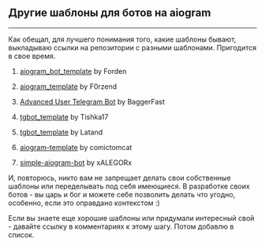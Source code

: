 ## Другие шаблоны для ботов на aiogram
-----------------------------------

Как обещал, для лучшего понимания того, какие шаблоны бывают, выкладываю ссылки на репозитории с разными шаблонами. Пригодится в свое время.

1.  [aiogram\_bot\_template](https://github.com/Forden/aiogram-bot-template) by Forden
    
2.  [aiogram\_template](https://github.com/F0rzend/aiogram_template) by F0rzend
    
3.  [Advanced User Telegram Bot](https://github.com/BaggerFast/AdvancedUserTelegramBot) by BaggerFast
    
4.  [tgbot\_template](https://github.com/Tishka17/tgbot_template) by Tishka17
    
5.  [tgbot\_template](https://github.com/Latand/tgbot_template) by Latand
    
6.  [aiogram-template](https://github.com/comictomcat/aiogram-template) by comictomcat
    
7.  [simple-aiogram-bot](https://github.com/xALEGORx/simple-aiogram-bot) by xALEGORx
    

И, повторюсь, никто вам не запрещает делать свои собственные шаблоны или переделывать под себя имеющиеся. В разработке своих ботов - вы царь и бог и можете себе позволить делать что угодно, особенно, если это оправдано контекстом :)

Если вы знаете еще хорошие шаблоны или придумали интересный свой - давайте ссылку в комментариях к этому шагу. Потом добавлю в список.